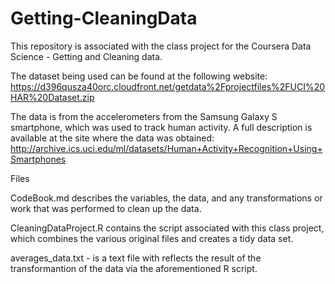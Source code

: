# Getting-CleaningData
This repository is associated with the class project for the Coursera Data Science - Getting and Cleaning data.

The dataset being used can be found at the following website: 
https://d396qusza40orc.cloudfront.net/getdata%2Fprojectfiles%2FUCI%20HAR%20Dataset.zip

The data is from the accelerometers from the Samsung Galaxy S smartphone, which was used to track human activity. A full description is available at the site where the data was obtained:
http://archive.ics.uci.edu/ml/datasets/Human+Activity+Recognition+Using+Smartphones


Files

CodeBook.md describes the variables, the data, and any transformations or work that was performed to clean up the data.

CleaningDataProject.R contains the script associated with this class project, which combines the various original files and creates a tidy data set.

averages_data.txt - is a text file with reflects the result of the transformantion of the data via the aforementioned R script.
